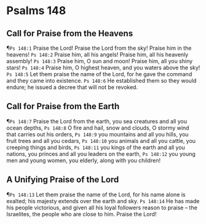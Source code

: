 # Psalms 148

## Call for Praise from the Heavens
¶`Ps 148:1` Praise the Lord! Praise the Lord from the sky! Praise him in the heavens!
`Ps 148:2` Praise him, all his angels! Praise him, all his heavenly assembly!
`Ps 148:3` Praise him, O sun and moon! Praise him, all you shiny stars!
`Ps 148:4` Praise him, O highest heaven, and you waters above the sky!
`Ps 148:5` Let them praise the name of the Lord, for he gave the command and they came into existence.
`Ps 148:6` He established them so they would endure; he issued a decree that will not be revoked.

## Call for Praise from the Earth
¶`Ps 148:7` Praise the Lord from the earth, you sea creatures and all you ocean depths,
`Ps 148:8` O fire and hail, snow and clouds, O stormy wind that carries out his orders,
`Ps 148:9` you mountains and all you hills, you fruit trees and all you cedars,
`Ps 148:10` you animals and all you cattle, you creeping things and birds,
`Ps 148:11` you kings of the earth and all you nations, you princes and all you leaders on the earth,
`Ps 148:12` you young men and young women, you elderly, along with you children!

## A Unifying Praise of the Lord
¶`Ps 148:13` Let them praise the name of the Lord, for his name alone is exalted; his majesty extends over the earth and sky.
`Ps 148:14` He has made his people victorious, and given all his loyal followers reason to praise – the Israelites, the people who are close to him. Praise the Lord!
